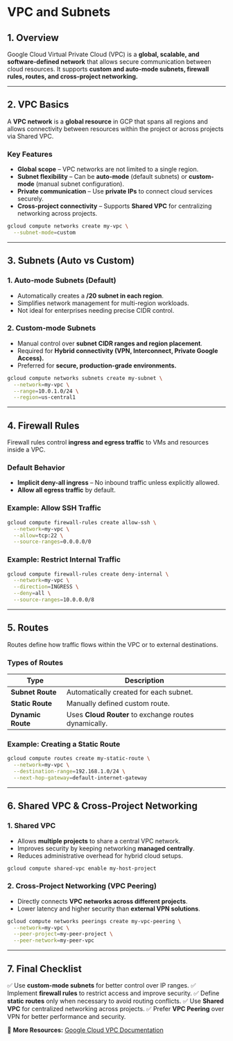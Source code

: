 # VPC and Subnets

## 1. Overview
Google Cloud Virtual Private Cloud (VPC) is a **global, scalable, and software-defined network** that allows secure communication between cloud resources. It supports **custom and auto-mode subnets, firewall rules, routes, and cross-project networking.**

---

## 2. VPC Basics
A **VPC network** is a **global resource** in GCP that spans all regions and allows connectivity between resources within the project or across projects via Shared VPC.

### **Key Features**
- **Global scope** – VPC networks are not limited to a single region.
- **Subnet flexibility** – Can be **auto-mode** (default subnets) or **custom-mode** (manual subnet configuration).
- **Private communication** – Use **private IPs** to connect cloud services securely.
- **Cross-project connectivity** – Supports **Shared VPC** for centralizing networking across projects.

```sh
gcloud compute networks create my-vpc \
  --subnet-mode=custom
```

---

## 3. Subnets (Auto vs Custom)

### **1. Auto-mode Subnets (Default)**
- Automatically creates a **/20 subnet in each region**.
- Simplifies network management for multi-region workloads.
- Not ideal for enterprises needing precise CIDR control.

### **2. Custom-mode Subnets**
- Manual control over **subnet CIDR ranges and region placement**.
- Required for **Hybrid connectivity (VPN, Interconnect, Private Google Access).**
- Preferred for **secure, production-grade environments.**

```sh
gcloud compute networks subnets create my-subnet \
  --network=my-vpc \
  --range=10.0.1.0/24 \
  --region=us-central1
```

---

## 4. Firewall Rules
Firewall rules control **ingress and egress traffic** to VMs and resources inside a VPC.

### **Default Behavior**
- **Implicit deny-all ingress** – No inbound traffic unless explicitly allowed.
- **Allow all egress traffic** by default.

### **Example: Allow SSH Traffic**
```sh
gcloud compute firewall-rules create allow-ssh \
  --network=my-vpc \
  --allow=tcp:22 \
  --source-ranges=0.0.0.0/0
```

### **Example: Restrict Internal Traffic**
```sh
gcloud compute firewall-rules create deny-internal \
  --network=my-vpc \
  --direction=INGRESS \
  --deny=all \
  --source-ranges=10.0.0.0/8
```

---

## 5. Routes
Routes define how traffic flows within the VPC or to external destinations.

### **Types of Routes**
| **Type**      | **Description** |
|--------------|----------------|
| **Subnet Route** | Automatically created for each subnet. |
| **Static Route** | Manually defined custom route. |
| **Dynamic Route** | Uses **Cloud Router** to exchange routes dynamically. |

### **Example: Creating a Static Route**
```sh
gcloud compute routes create my-static-route \
  --network=my-vpc \
  --destination-range=192.168.1.0/24 \
  --next-hop-gateway=default-internet-gateway
```

---

## 6. Shared VPC & Cross-Project Networking

### **1. Shared VPC**
- Allows **multiple projects** to share a central VPC network.
- Improves security by keeping networking **managed centrally**.
- Reduces administrative overhead for hybrid cloud setups.

```sh
gcloud compute shared-vpc enable my-host-project
```

### **2. Cross-Project Networking (VPC Peering)**
- Directly connects **VPC networks across different projects**.
- Lower latency and higher security than **external VPN solutions**.

```sh
gcloud compute networks peerings create my-vpc-peering \
  --network=my-vpc \
  --peer-project=my-peer-project \
  --peer-network=my-peer-vpc
```

---

## 7. Final Checklist
✅ Use **custom-mode subnets** for better control over IP ranges.
✅ Implement **firewall rules** to restrict access and improve security.
✅ Define **static routes** only when necessary to avoid routing conflicts.
✅ Use **Shared VPC** for centralized networking across projects.
✅ Prefer **VPC Peering** over VPN for better performance and security.

📌 **More Resources:** [Google Cloud VPC Documentation](https://cloud.google.com/vpc/docs/)
